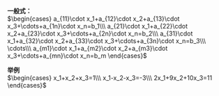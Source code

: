 **一般式：**  
 $\begin{cases}  
a_{11}\cdot x_1+a_{12}\cdot x_2+a_{13}\cdot x_3+\cdots+a_{1n}\cdot x_n=b_1\\\   
a_{21}\cdot x_1+a_{22}\cdot x_2+a_{23}\cdot x_3+\cdots+a_{2n}\cdot x_n=b_2\\\   
a_{31}\cdot x_1+a_{32}\cdot x_2+a_{33}\cdot x_3+\cdots+a_{3n}\cdot x_n=b_3\\\   
\cdots\\\   
a_{m1}\cdot x_1+a_{m2}\cdot x_2+a_{m3}\cdot x_3+\cdots+a_{mn}\cdot x_n=b_m  
\end{cases}$   
  
**举例**  
 $\begin{cases}  
x_1+x_2+x_3=1\\\   
x_1-x_2-x_3=-3\\\   
2x_1+9x_2+10x_3=11  
\end{cases}$   

